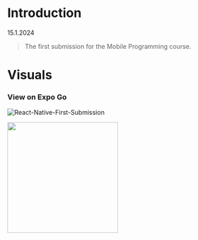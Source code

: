 # Introduction
15.1.2024
> The first submission for the Mobile Programming course.

# Visuals
### View on Expo Go
![React-Native-First-Submission](https://github.com/qian-27/React-Native-Hello-Expo/assets/83451817/ee787737-a006-4cf8-abb1-eb8802582a2d)


<img src="https://github.com/qian-27/React-Native-First-Submission/assets/83451817/60d2b1cd-a893-4f77-8d40-5cd1e9fcf86e" width="250">


